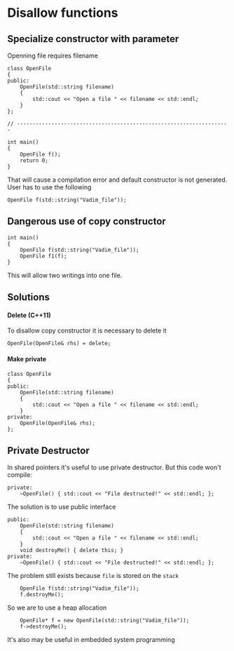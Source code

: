 # Disallow functions

## Specialize constructor with parameter

Openning file requires filename

```
class OpenFile
{
public:
	OpenFile(std::string filename)
	{
		std::cout << "Open a file " << filename << std::endl;
	}
};

// --------------------------------------------------------------------

int main()
{
	OpenFile f();
	return 0;
}
```

That will cause a compilation error and default constructor is not generated. User has to use the following

`OpenFile f(std::string("Vadim_file"));`

## Dangerous use of copy constructor

```
int main()
{
	OpenFile f(std::string("Vadim_file"));
	OpenFile f1(f);
}
```

This will allow two writings into one file.

## Solutions

#### Delete (C++11)

To disallow copy constructor it is necessary to delete it

`OpenFile(OpenFile& rhs) = delete;`

#### Make private

```
class OpenFile
{
public:
	OpenFile(std::string filename)
	{
		std::cout << "Open a file " << filename << std::endl;
	}
private:
	OpenFile(OpenFile& rhs);
};
```

## Private Destructor

In shared pointers it's useful to use private destructor. But this code won't compile:

```
private:
	~OpenFile() { std::cout << "File destructed!" << std::endl; };
```

The solution is to use public interface

```
public:
	OpenFile(std::string filename)
	{
		std::cout << "Open a file " << filename << std::endl;
	}
	void destroyMe() { delete this; }
private:
	~OpenFile() { std::cout << "File destructed!" << std::endl; };
```

The problem still exists because `file` is stored on the `stack`

```
	OpenFile f(std::string("Vadim_file"));
	f.destroyMe();
```

So we are to use a heap allocation

```
	OpenFile* f = new OpenFile(std::string("Vadim_file"));
	f->destroyMe();
```

It's also may be useful in embedded system programming
